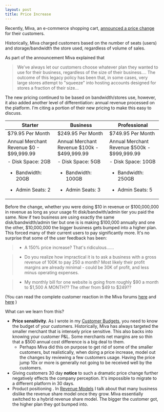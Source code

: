```yaml
---
layout: post
title: Price Increase
---
```


Recently, Miva, an e-commerce shopping cart, [announced a price change](http://www.miva.com/miva-pricing-update) for their customers. 

Historically, Miva charged customers based on the number of seats (users) and storage/bandwidth the store used, regardless of volume of sales.

As part of the announcement Miva explained that
> We've always let our customers choose whatever plan they wanted to use for their business, regardless of the size of their business.... The outcome of this legacy policy has been that, in some cases, very large stores attempt to "squeeze" into hosting accounts designed for stores a fraction of their size...

The new pricing continued to be based on bandwidth/stores use, however, it also added another level of differentiation: annual revenue processed on the platform.  I'm citing a portion of their new pricing to make this easy to discuss.

<table>
<thead>
<tr>
  <th> Starter </th>
  <th> Business </th>
  <th> Professional </th>
</tr>
</thead>
<tbody>
<tr>
<td>$79.95 Per Month</td>
<td>$249.95 Per Month</td>
<td>$749.95 Per Month</td>
</tr>
<tr>
	<td>Annual Merchant Revenue $0 - $99,999.99</td>
	<td>Annual Merchant Revenue $100k - $499,999.99</td>
	<td>Annual Merchant Revenue $500k - $999,999.99</td>    
</tr>
<tr>
<td>
- Disk Space: 2GB

- Bandwidth: 20GB

- Admin Seats: 2
</td>
<td>
 - Disk Space: 5GB
 
- Bandwidth: 100GB
 
 - Admin Seats: 3
 </td>
<td>
 - Disk Space: 10GB
 
 - Bandwidth: 250GB
 
 - Admin Seats: 5
</td>    
</tr>
</tbody>
</table>

Before the change, whether you were doing $10 in revenue or $100,000,000 in revenue as long as your usage fit disk/bandwith/admin tier you paid the same. Now if two business are using exactly the same disk/bandwidth/admin tier but one is is making $100,000 annually and one the other, $10,000,000 the bigger business gets bumped into a higher plan. This forced many of their current users to pay significantly more. It's no surprise that some of the user feedback has been:

> - A 150% price increase? That's ridiculous......  

> - Do you realize how impractical it is to ask a business with a gross revenue of 100K to pay 250 a month? Most likely their profit margins are already minimal - could be 30K of profit, and less minus operating expenses.

> - My monthly bill for one website is going from roughly $90 a month to $1,500 A MONTH?? The other from $49 to $249?? 

(You can read the complete customer reaction in the Miva forums [here](http://extranet.miva.com/forums/showthread.php?116875-Update-on-Pricing-from-Miva-Inc/) and [here](http://extranet.miva.com/forums/showthread.php?116852-New-Pricing/) )

What can we learn from this?

- **Price sensitivity**. As I wrote in my [Customer Budgets](/3_Budgets/), you need to know the budget of your customers. Historically, Miva has always targeted the smaller merchant that is intensely price sensitive.  This also backs into knowing your customer P&L. Some merchants net margins are so thin that a $500 annual cost difference is a big deal to them.
	- Perhaps Miva did this on purpose to get rid of some of the smaller customers, but realistically, when doing a price increase, model out the changes by reviewing a few customers usage. Having the price jump 10x or more is generally not going to be received well by the customers. 
- Giving customers 30 day **notice** to such a dramatic price change further negatively effects the company perception. It's impossible to migrate to a different platform in 30 days.
- Product positioning . In [Revenue Models](/4_Models/) I talk about that many business dislike the revenue share model once they grow. Miva essentially switched to a hybrid revenue share model. The bigger the customer got, the higher plan they got bumped into.
